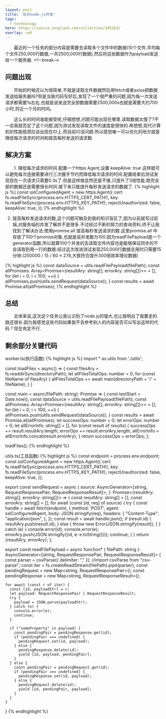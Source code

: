 ```yaml
---
layout: post
title: '初识node.js并发'
tags:
  - technology
hero: https://source.unsplash.com/collection/145163/
overlay: red
---
```

&emsp;&emsp;最近的一个任务的部分内容是需要去读取多个文件中的数据(10个文件,平均每个文件250,000行数据,一共2500,000行数据),然后将这些数据作为payload发送给一个服务器.
<!–-break-–>

## 问题出现
&emsp;&emsp;开始的时候还以为很简单,不就是读取文件数据然后用fetch或者axios把数据发送给服务器吗?但是当我代码写好后,发现了一个很严重的问题.因为每一次发送请求都需要1s左右,也就是说发送完全部数据需要2500,000s也就是需要大约700小时,将近一个月的时间。

&emsp;&emsp;这么长的时间谁能接受呢,仔细想想,问题可能出现在哪里.读取数据太慢了?不一会我就否定了这个问题,因为测试发现读取文件的速度是很快的.再想想,现代计算机的性能瓶颈应该出现在IO上.而目前IO没问题.所以感觉唯一可以优化的地方就是降低每次请求的时间和提高每秒发送的请求数.

## 解决方案
&emsp;&emsp;1. 降低每次请求的时间.配置一个https Agent,设置 keepAlive: true 这样就可以避免每次连接需要进行三次握手节约而降低每次请求的时间.配置结束后测试发现现在一次请求只需要0.3s了.但是这样做显然还是不够,只提升了3倍性能.跑完全部的数据还是需要很长时间.接下来只能提升每秒发送请求的数据了.
{% highlight js %}
const sslConfiguredAgent = new https.Agent({
        cert: fs.readFileSync(process.env.HTTPS_CERT_PATH!),
        key: fs.readFileSync(process.env.HTTPS_KEY_PATH!),
        rejectUnauthorized: false,
        keepAlive: true,
      });
{% endhighlight %}

2. 提高每秒发送请求的数,这个问题可触及到我的知识盲区了,因为以前就写过前端,对服务端的并发了解并不是很多.不过经过不断的努力的查询资料,终于让我找到了解决办法.使用promise.all 提高每秒发送请求的数.这里promise.all 中存放了100个promise对象,也就是说并发数为100.因为readFilePayload是一个generator函数,所以就算100个并发的去读取文件内容也是能够保证同步的不会读取到用一行的数据.经过这次改进测试发现250,000行数据总用时只需要15分钟.(250000 / 15 / 60 ≈ 278,大致符合提升300倍效率理论数据)

{% highlight js %}
const dataSource = utils.readFilePayload(filePath);
const allPromises: Array<Promise<{resultAry: string[]; errorAry: string[]}>> = [];
for (let i = 0; i < 100; ++i) {
allPromises.push(utils.sendRequest(dataSource));
}
const results = await Promise.all(allPromises);
{% endhighlight %}

## 总结
&emsp;&emsp;总体来说,这次这个任务让我认识到了node.js的强大,也让我明白了我要走的路还很长.因为我感觉这些代码如果我不去参考别人的内容是否可以写出这样的代码？现在肯定不行.


## 剩余部分关键代码
worker.ts(执行函数)
{% highlight js %} 
import * as utils from './utils';

const loadFiles = async() => {
  const filesAry = fs.readdirSync(directoryPath);
  let allFilesTotalOps: number = 0;
  for (const fileName of filesAry) {
    allFilesTotalOps += await main(directoryPath + '/' + fileName);
  }
} 

const main = async(filePath: string): Promise<number> => {
  const testStart = Date.now();
  const dataSource = utils.readFilePayload(filePath);
  const allPromises: Array<Promise<{resultAry: string[]; errorAry: string[]}>> = [];
  for (let i = 0; i < 100; ++i) {
    allPromises.push(utils.sendRequest(dataSource));
  }
  const results = await Promise.all(allPromises);
  let successOps: number = 0;
  let errorOps: number = 0;
  let allErrorInfo: string[] = [];
  for (const result of results) {
    successOps += result.resultAry.length;
    errorOps += result.errorAry.length;
    allErrorInfo = allErrorInfo.concat(result.errorAry);
  }
  return successOps + errorOps;
};

loadFiles();
{% endhighlight %}

utils.ts(工具函数)
{% highlight js %}
const endpoint = process.env.endpoint;
const sslConfiguredAgent = new https.Agent({
        cert: fs.readFileSync(process.env.HTTPS_CERT_PATH!),
        key: fs.readFileSync(process.env.HTTPS_KEY_PATH!),
        rejectUnauthorized: false,
        keepAlive: true,
      });

export const sendRequest = async (
    source: AsyncGenerator<[string, RequestResponsePair, RequestResponseResult]>,
  ): Promise<{resultAry: string[]; errorAry: string[]}> => {
    const resultAry: string[] = [];
    const errorAry: string[] = [];
    for await (const [id, req] of source) {
      try {
        const handle = await fetch(endpoint, {
          method: 'POST',
          agent: sslConfiguredAgent,
          body: JSON.stringify(req),
          headers: {
            "Content-Type": "application/json",
          },
        });
        const result = await handle.json();
        if (result.id) {
          resultAry.push(result.id);
        } else {
          throw new Error(JSON.stringify(result));
        }
      } catch (e) {
        console.error(id);
        console.error(e);
        errorAry.push(JSON.stringify({id, e: e.toString()}));
        continue;
      } 
    }
    return {resultAry, errorAry};
  };

export const readFilePayload = async function* (
    filePath: string
  ): AsyncGenerator<[string, RequestResponsePair, RequestResponseResult]> {
    const parser = csvParse({ delimiter: "," });   //import csvParse from "csv-parse";
    const iter = fs.createReadStream(filePath).pipe(parser);
    const pendingRequest = new Map<string, RequestResponsePair>();
    const pendingResponse = new Map<string, RequestResponseResult>();
  
    for await (const r of iter) {
      const [id, payloadStr] = r;
      let payload: RequestResponsePair | RequestResponseResult;
      try {
        payload = JSON.parse(payloadStr);
      } catch (e) {
        console.error(e);
        continue;
      }
  
      if ("someProperty" in payload) {
        const pendingPair = pendingResponse.get(id);
        if (pendingPair === undefined) {
          pendingRequest.set(id, payload);
        } else {
          pendingResponse.delete(id);
          yield [id, payload, pendingPair];
        }
      } else {
        const pendingPair = pendingRequest.get(id);
        if (pendingPair === undefined) {
          pendingResponse.set(id, payload);
        } else {
          pendingRequest.delete(id);
          yield [id, pendingPair, payload];
        }
      }
    }
  }
{% endhighlight %}
